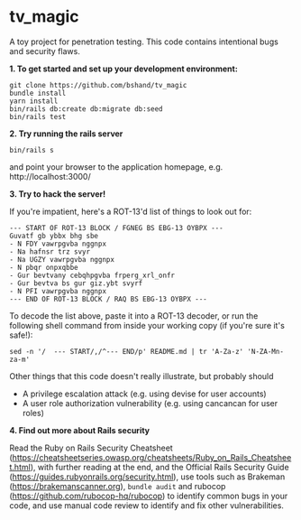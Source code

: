 # tv_magic
A toy project for penetration testing.
This code contains intentional bugs and security flaws.

**1. To get started and set up your development environment:**

    git clone https://github.com/bshand/tv_magic
    bundle install
    yarn install
    bin/rails db:create db:migrate db:seed
    bin/rails test

**2. Try running the rails server**

    bin/rails s
and point your browser to the application homepage, e.g. http://localhost:3000/

**3. Try to hack the server!**

If you're impatient, here's a ROT-13'd list of things to look out for:

    --- START OF ROT-13 BLOCK / FGNEG BS EBG-13 OYBPX ---
    Guvatf gb ybbx bhg sbe
    - N FDY vawrpgvba nggnpx
    - Na hafnsr trz svyr
    - Na UGZY vawrpgvba nggnpx
    - N pbqr onpxqbbe
    - Gur bevtvany cebqhpgvba frperg_xrl_onfr
    - Gur bevtva bs gur giz.ybt svyrf
    - N PFI vawrpgvba nggnpx
    --- END OF ROT-13 BLOCK / RAQ BS EBG-13 OYBPX ---

To decode the list above, paste it into a ROT-13 decoder, or run the following
shell command from inside your working copy (if you're sure it's safe!):

    sed -n '/  --- START/,/^--- END/p' README.md | tr 'A-Za-z' 'N-ZA-Mn-za-m'

Other things that this code doesn't really illustrate, but probably should
- A privilege escalation attack (e.g. using devise for user accounts)
- A user role authorization vulnerability (e.g. using cancancan for user roles)

**4. Find out more about Rails security**

Read the Ruby on Rails Security Cheatsheet
(https://cheatsheetseries.owasp.org/cheatsheets/Ruby_on_Rails_Cheatsheet.html),
with further reading at the end, and the Official Rails Security Guide
(https://guides.rubyonrails.org/security.html), use tools such as Brakeman
(https://brakemanscanner.org), `bundle audit` and rubocop
(https://github.com/rubocop-hq/rubocop) to identify common bugs in your code,
and use manual code review to identify and fix other vulnerabilities.
